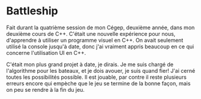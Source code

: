 Battleship
==========

Fait durant la quatrième session de mon Cégep, deuxième année, dans mon deuxième cours de C++.
C'était une nouvelle expérience pour nous, d'apprendre à utiliser un programme visuel en C++.
On avait seulement utilisé la console jusqu'à date, donc j'ai vraiment appris beaucoup en ce qui concerne
l'utilisation UI en C++.

C'était mon plus grand projet à date, je dirais. Je me suis chargé de l'algorithme pour les bateaux, et je dois avouer, je suis quand fier! J'ai cerné toutes les possibilités possible.
Il est jouable, par contre il reste plusieurs erreurs encore qui empèche que le jeu se termine de la bonne façon, mais
on peu se rendre à la fin du jeu.
